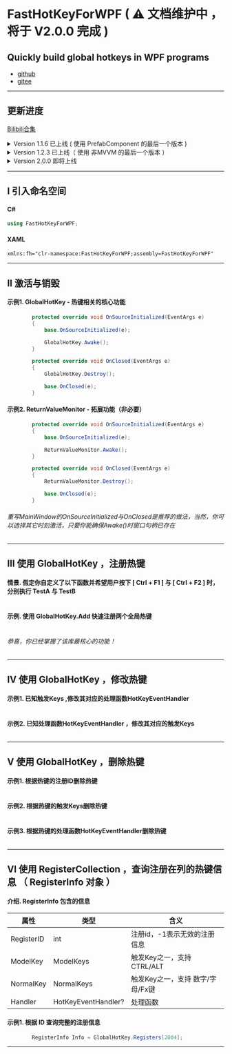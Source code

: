 ﻿# FastHotKeyForWPF ( ⚠ 文档维护中 ，将于 V2.0.0 完成 )
## Quickly build global hotkeys in WPF programs
- [github][1]
- [gitee][2]

[1]: https://github.com/ChengduNeusoftUniversity-FengJunjie-Y22/FastHotKeyForWPF
[2]: https://gitee.com/CNU-FJj-Y22/FastHotKeyForWPF

---

## 更新进度
[Bilibili合集][3]

[3]: https://www.bilibili.com/video/BV1WTbReZEZU

<details>
<summary>Version 1.1.6 已上线 ( 使用 PrefabComponent 的最后一个版本 ) </summary>

#### (1)提供开箱即用的圆角组件
#### (2)默认不使用变色效果,需要用户自定义对应函数
#### (3)非DeBug模式下再无注册成功与否的提示,需要用户自定义对应函数
#### (4)新增一个保护名单,名单中的任何热键不允许被增删改,即便这个热键没有被注册过
#### (5)新增静态属性,用于获取注册信息和保护名单

</details>

<details>
<summary>Version 1.2.3 已上线（ 使用 非MVVM 的最后一个版本 ） </summary>

### 修复 HotKeysBox 在 手动设置热键 时，部分情况下文本显示异常的问题 (即手动设置初始热键后，文本显示None+None而不是初始设置的热键,但鼠标进入一下框体就恢复了正常)
### 优化了用户控件的圆角效果，新增ActualBackground可选项
</details>

<details>
<summary>Version 2.0.0 即将上线 </summary>

### ★本次更新将基于MVVM , 进行一次高度重构
### Ⅰ新控件是对XAML友好的
### Ⅱ新的委托用于热键处理函数,它更符合WPF的书写习惯
### Ⅲ新增了一些抽象基类 , 它们已实现了必要的接口 , 可快速构筑用于注册热键的用户控件 ， 即功能与库提供的控件相同但样式的自由度更高
### Ⅳ
</details>

---

## Ⅰ 引入命名空间
#### C#
```csharp
using FastHotKeyForWPF;
```
#### XAML
```xaml
xmlns:fh="clr-namespace:FastHotKeyForWPF;assembly=FastHotKeyForWPF"
```

---

## Ⅱ 激活与销毁
#### 示例1. GlobalHotKey - 热键相关的核心功能
```csharp
        protected override void OnSourceInitialized(EventArgs e)
        {
            base.OnSourceInitialized(e);

            GlobalHotKey.Awake();
        }

        protected override void OnClosed(EventArgs e)
        {
            GlobalHotKey.Destroy();

            base.OnClosed(e);
        }
```
#### 示例2. ReturnValueMonitor - 拓展功能（非必要）
```csharp
        protected override void OnSourceInitialized(EventArgs e)
        {
            base.OnSourceInitialized(e);

            ReturnValueMonitor.Awake();
        }

        protected override void OnClosed(EventArgs e)
        {
            ReturnValueMonitor.Destroy();

            base.OnClosed(e);
        }
```
###### 重写MainWindow的OnSourceInitialized与OnClosed是推荐的做法，当然，你可以选择其它时刻激活，只要你能确保Awake()时窗口句柄已存在

---

## Ⅲ 使用 GlobalHotKey ，注册热键
#### 情景. 假定你自定义了以下函数并希望用户按下 [ Ctrl + F1 ] 与 [ Ctrl + F2 ] 时，分别执行 TestA 与 TestB
```csharp

```
#### 示例. 使用 GlobalHotKey.Add 快速注册两个全局热键
```csharp

```
###### 恭喜，你已经掌握了该库最核心的功能！

---

## Ⅳ 使用 GlobalHotKey ，修改热键
#### 示例1. 已知触发Keys ,修改其对应的处理函数HotKeyEventHandler
```csharp

```
#### 示例2. 已知处理函数HotKeyEventHandler ，修改其对应的触发Keys
```csharp

```

---

## Ⅴ 使用 GlobalHotKey ，删除热键
#### 示例1. 根据热键的注册ID删除热键
```csharp

```
#### 示例2. 根据热键的触发Keys删除热键
```csharp

```
#### 示例3. 根据热键的处理函数HotKeyEventHandler删除热键
```csharp

```

---

## Ⅵ 使用 RegisterCollection ，查询注册在列的热键信息 （ RegisterInfo 对象 ）

#### 介绍. RegisterInfo 包含的信息
|属性                   |类型                        |含义        |
|-----------------------|----------------------------|------------|
|RegisterID             |int                         |注册id，-1表示无效的注册信息 |
|ModelKey               |ModelKeys                   |触发Key之一，支持 CTRL/ALT |
|NormalKey              |NormalKeys                  |触发Key之一，支持 数字/字母/Fx键|
|Handler                |HotKeyEventHandler?         |处理函数|

#### 示例1. 根据 ID 查询完整的注册信息 
```csharp
        RegisterInfo Info = GlobalHotKey.Registers[2004];
```
---